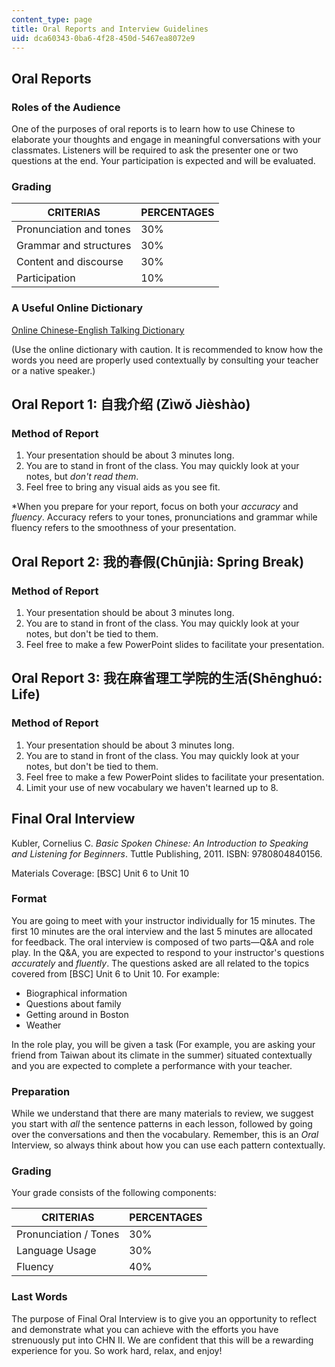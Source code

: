 ```yaml
---
content_type: page
title: Oral Reports and Interview Guidelines
uid: dca60343-0ba6-4f28-450d-5467ea8072e9
---
```


Oral Reports
------------

### Roles of the Audience

One of the purposes of oral reports is to learn how to use Chinese to elaborate your thoughts and engage in meaningful conversations with your classmates. Listeners will be required to ask the presenter one or two questions at the end. Your participation is expected and will be evaluated.

### Grading

| CRITERIAS | PERCENTAGES |
| --- | --- |
| Pronunciation and tones | 30% |
| Grammar and structures | 30% |
| Content and discourse | 30% |
| Participation | 10% 

### A Useful Online Dictionary

[Online Chinese-English Talking Dictionary](http://www.yellowbridge.com/chinese/)

(Use the online dictionary with caution. It is recommended to know how the words you need are properly used contextually by consulting your teacher or a native speaker.)

Oral Report 1: 自我介绍 (Zìwŏ Jièshào)
----------------------------------

### Method of Report

1.  Your presentation should be about 3 minutes long.
2.  You are to stand in front of the class. You may quickly look at your notes, but _don't read them_.
3.  Feel free to bring any visual aids as you see fit.

\*When you prepare for your report, focus on both your _accuracy_ and _fluency_. Accuracy refers to your tones, pronunciations and grammar while fluency refers to the smoothness of your presentation.

Oral Report 2: 我的春假(Chūnjià: Spring Break)
------------------------------------------

### Method of Report

1.  Your presentation should be about 3 minutes long.
2.  You are to stand in front of the class. You may quickly look at your notes, but don't be tied to them.
3.  Feel free to make a few PowerPoint slides to facilitate your presentation.

Oral Report 3: 我在麻省理工学院的生活(Shēnghuó: Life)
------------------------------------------

### Method of Report

1.  Your presentation should be about 3 minutes long.
2.  You are to stand in front of the class. You may quickly look at your notes, but don't be tied to them.
3.  Feel free to make a few PowerPoint slides to facilitate your presentation.
4.  Limit your use of new vocabulary we haven't learned up to 8.

Final Oral Interview
--------------------

Kubler, Cornelius C. _Basic Spoken Chinese: An Introduction to Speaking and Listening for Beginners_. Tuttle Publishing, 2011. ISBN: 9780804840156.

Materials Coverage: \[BSC\] Unit 6 to Unit 10

### Format

You are going to meet with your instructor individually for 15 minutes. The first 10 minutes are the oral interview and the last 5 minutes are allocated for feedback. The oral interview is composed of two parts—Q&A and role play. In the Q&A, you are expected to respond to your instructor's questions _accurately_ and _fluently_. The questions asked are all related to the topics covered from \[BSC\] Unit 6 to Unit 10. For example:

*   Biographical information
*   Questions about family
*   Getting around in Boston
*   Weather

In the role play, you will be given a task (For example, you are asking your friend from Taiwan about its climate in the summer) situated contextually and you are expected to complete a performance with your teacher.

### Preparation

While we understand that there are many materials to review, we suggest you start with _all_ the sentence patterns in each lesson, followed by going over the conversations and then the vocabulary. Remember, this is an _Oral_ Interview, so always think about how you can use each pattern contextually.

### Grading

Your grade consists of the following components:

| CRITERIAS | PERCENTAGES |
| --- | --- |
| Pronunciation / Tones | 30% |
| Language Usage | 30% |
| Fluency | 40% 

### Last Words

The purpose of Final Oral Interview is to give you an opportunity to reflect and demonstrate what you can achieve with the efforts you have strenuously put into CHN II. We are confident that this will be a rewarding experience for you. So work hard, relax, and enjoy!